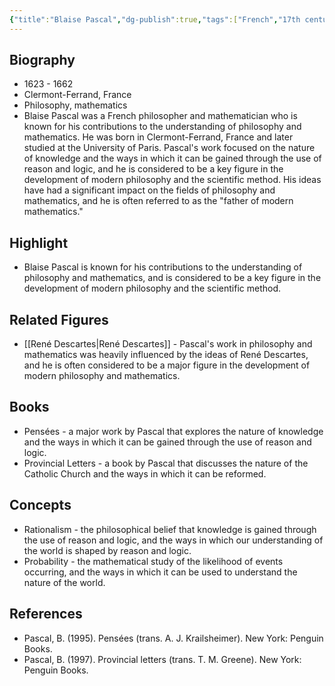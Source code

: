 ```yaml
---
{"title":"Blaise Pascal","dg-publish":true,"tags":["French","17th century","figures","renaissance-era"],"born-date":1623,"keywords":"Blaise Pascal, philosophy, mathematics, France","aliases":"French philosopher and mathematician","permalink":"/philosophers/rennaissance-era/blaise-pascal/","dgPassFrontmatter":true}
---
```



## Biography

-   1623 - 1662
-   Clermont-Ferrand, France
-   Philosophy, mathematics
-   Blaise Pascal was a French philosopher and mathematician who is known for his contributions to the understanding of philosophy and mathematics. He was born in Clermont-Ferrand, France and later studied at the University of Paris. Pascal's work focused on the nature of knowledge and the ways in which it can be gained through the use of reason and logic, and he is considered to be a key figure in the development of modern philosophy and the scientific method. His ideas have had a significant impact on the fields of philosophy and mathematics, and he is often referred to as the "father of modern mathematics."

## Highlight

-   Blaise Pascal is known for his contributions to the understanding of philosophy and mathematics, and is considered to be a key figure in the development of modern philosophy and the scientific method.

## Related Figures

-   [[René Descartes\|René Descartes]] - Pascal's work in philosophy and mathematics was heavily influenced by the ideas of René Descartes, and he is often considered to be a major figure in the development of modern philosophy and mathematics.

## Books

-   Pensées - a major work by Pascal that explores the nature of knowledge and the ways in which it can be gained through the use of reason and logic.
-   Provincial Letters - a book by Pascal that discusses the nature of the Catholic Church and the ways in which it can be reformed.

## Concepts

-   Rationalism - the philosophical belief that knowledge is gained through the use of reason and logic, and the ways in which our understanding of the world is shaped by reason and logic.
-   Probability - the mathematical study of the likelihood of events occurring, and the ways in which it can be used to understand the nature of the world.

## References

-   Pascal, B. (1995). Pensées (trans. A. J. Krailsheimer). New York: Penguin Books.
-   Pascal, B. (1997). Provincial letters (trans. T. M. Greene). New York: Penguin Books.